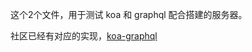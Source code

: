这个2个文件，用于测试 koa 和 graphql 配合搭建的服务器。

社区已经有对应的实现，[koa-graphql](https://github.com/chentsulin/koa-graphql)